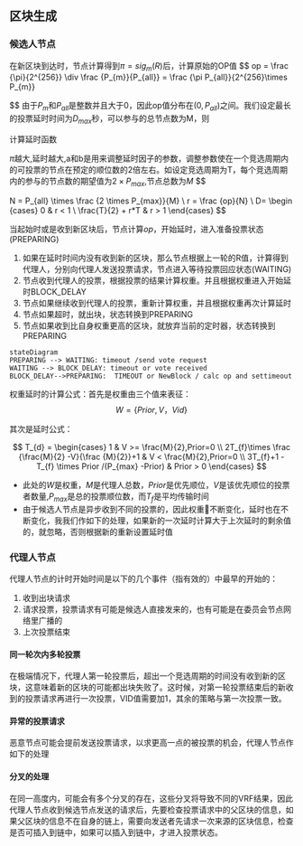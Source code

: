 



## 区块生成 
### 候选人节点
在新区块到达时，节点计算得到$\pi=sig_{m}(R)$后，计算原始的OP值
$$
 op = \frac {\pi}{2^{256}} \div \frac {P_{m}}{P_{all}}  = \frac {\pi P_{all}}{2^{256}\times P_{m}}

 
$$ 
由于$P_{m}$和$P_{all}$是整数并且大于0，因此op值分布在$(0,P_{all})$之间。我们设定最长的投票延时时间为$D_{max}$秒，可以参与的总节点数为M，则

  计算延时函数

$\pi$越大,延时越大,a和b是用来调整延时因子的参数，调整参数使在一个竞选周期内的可投票的节点在预定的顺位数的2倍左右。如设定竞选周期为T，每个竞选周期内的参与的节点数的期望值为$2\times P_{max}$,节点总数为$M$
$$

N = P_{all} \times \frac {2 \times P_{max}}{M}  \\ 
r = \frac {op}{N} \\
D= \begin {cases}
   0 & r < 1 \\
   \frac{T}{2} + r*T & r > 1
\end{cases}
$$

当起始时或是收到新区块后，节点计算$op$，开始延时，进入准备投票状态(PREPARING)
1. 如果在延时时间内没有收到新的区块，那么节点根据上一轮的R值，计算得到 代理人，分别向代理人发送投票请求，节点进入等待投票回应状态(WAITING)
2. 节点收到代理人的投票，根据投票的结果计算权重。并且根据权重进入开始延时BLOCK_DELAY
3. 节点如果继续收到代理人的投票，重新计算权重，并且根据权重再次计算延时
4. 节点如果超时，就出块，状态转换到PREPARING
5. 节点如果收到比自身权重更高的区块，就放弃当前的定时器，状态转换到PREPARING
```mermaid
stateDiagram
PREPARING --> WAITING: timeout /send vote request
WAITING --> BLOCK_DELAY: timeout or vote received
BLOCK_DELAY-->PREPARING:  TIMEOUT or NewBlock / calc op and settimeout
```

权重延时的计算公式：首先是权重由三个值来表征：
 $$ 
    W = \{Prior,V，Vid\}
 $$

 
 
 其次是延时公式：

$$
T_{d} = \begin{cases}  
1 & V >= \frac{M}{2},Prior=0  \\
2T_{f}\times \frac {\frac{M}{2} -V}{\frac {M}{2}}+1  & V < \frac{M}{2},Prior=0 \\
3T_{f}+1 - T_{f} \times Prior /(P_{max} -Prior)  & Prior > 0 
\end{cases}
$$

* 此处的$W$是权重，$M$是代理人总数，$Prior$是优先顺位，$V$是该优先顺位的投票者数量,$P_{max}$是总的投票顺位数，而$T_{f}$是平均传输时间
* 由于候选人节点是异步收到不同的投票的，因此权重不断变化，延时也在不断变化，我我们作如下的处理，如果新的一次延时计算大于上次延时的剩余值的，就忽略，否则根据新的重新设置延时值
  
### 代理人节点
代理人节点的计时开始时间是以下的几个事件（指有效的）中最早的开始的：
1. 收到出块请求
2. 请求投票，投票请求有可能是候选人直接发来的，也有可能是在委员会节点网络里广播的
3. 上次投票结束
#### 同一轮次内多轮投票
在极端情况下，代理人第一轮投票后，超出一个竞选周期的时间没有收到新的区块，这意味着新的区块的可能都出块失败了。这时候，对第一轮投票结束后的新收到的投票请求再进行一次投票，VID值需要加1，其余的策略与第一次投票一致。
#### 异常的投票请求
恶意节点可能会提前发送投票请求，以求更高一点的被投票的机会，代理人节点作如下的处理

#### 分叉的处理
在同一高度内，可能会有多个分叉的存在，这些分叉将导致不同的VRF结果，因此代理人节点收到候选节点发送的请求后，先要检查投票请求中的父区块的信息，如果父区块的信息不在自身的链上，需要向发送者先请求一次来源的区块信息，检查是否可插入到链中，如果可以插入到链中，才进入投票状态。













